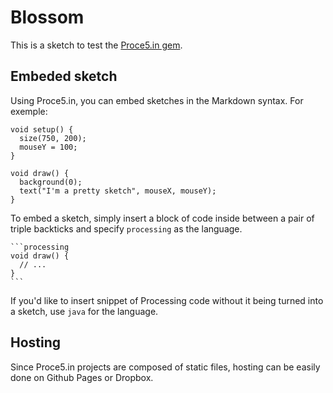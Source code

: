 # Blossom

This is a sketch to test the [Proce5.in gem](https://github.com/proce5in/gem).

## Embeded sketch

Using Proce5.in, you can embed sketches in the Markdown syntax. For exemple:

```processing
void setup() {
  size(750, 200);
  mouseY = 100;
}

void draw() {
  background(0);
  text("I'm a pretty sketch", mouseX, mouseY);
}
```

To embed a sketch, simply insert a block of code inside between a pair of triple backticks and specify `processing` as the language.

    ```processing
    void draw() {
      // ...
    }
    ```

If you'd like to insert snippet of Processing code without it being turned into a sketch, use `java` for the language.

## Hosting

Since Proce5.in projects are composed of static files, hosting can be easily done on Github Pages or Dropbox. 

